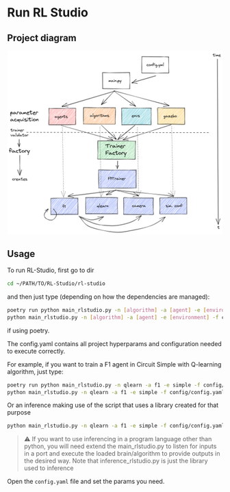# Run RL Studio

## Project diagram

![](./docs/rlstudio-diagram.png)

## Usage

To run RL-Studio, first go to dir

```bash
cd ~/PATH/TO/RL-Studio/rl-studio
```

and then just type (depending on how the dependencies are managed):

```bash
poetry run python main_rlstudio.py -n [algorithm] -a [agent] -e [environment] -f config/config.yaml # if using Poetry for dependencies
python main_rlstudio.py -n [algorithm] -a [agent] -e [environment] -f config/config.yaml # if using PIP for dependencies
```

if using poetry.

The config.yaml contains all project hyperparams and configuration needed to execute correctly.

For example, if you want to train a F1 agent in Circuit Simple with Q-learning algorithm, just type:

```bash
poetry run python main_rlstudio.py -n qlearn -a f1 -e simple -f config/config.yaml # if using Poetry for dependencies
python main_rlstudio.py -n qlearn -a f1 -e simple -f config/config.yaml # if using PIP for dependencies
```

Or an inference making use of the script that uses a library created for that purpose

```bash
python main_rlstudio.py -n qlearn -a f1 -e simple -f config/config.yaml -m inference
```

> :warning: If you want to use inferencing in a program language other than python, you will
> need extend the main_rlstudio.py to listen for inputs in a port and execute the loaded brain/algorithm to provide
> outputs in the desired way. Note that inference_rlstudio.py is just the library used to inference

Open the `config.yaml` file and set the params you need.


